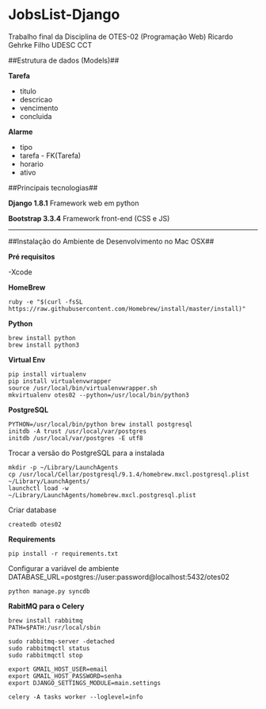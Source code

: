# JobsList-Django

Trabalho final da Disciplina de OTES-02 (Programação Web)
Ricardo Gehrke Filho
UDESC CCT

##Estrutura de dados (Models)##

**Tarefa**

- titulo
- descricao
- vencimento
- concluida

**Alarme**

- tipo
- tarefa - FK(Tarefa)
- horario
- ativo


##Principais tecnologias##

**Django 1.8.1**
Framework web em python

**Bootstrap 3.3.4**
Framework front-end (CSS e JS)


---


##Instalação do Ambiente de Desenvolvimento no Mac OSX##

**Pré requisitos**

-Xcode


**HomeBrew**

```
ruby -e "$(curl -fsSL https://raw.githubusercontent.com/Homebrew/install/master/install)"
```

**Python**
```
brew install python
brew install python3
```

**Virtual Env**

```
pip install virtualenv
pip install virtualenvwrapper
source /usr/local/bin/virtualenvwrapper.sh
mkvirtualenv otes02 --python=/usr/local/bin/python3
```

**PostgreSQL**

```
PYTHON=/usr/local/bin/python brew install postgresql
initdb -A trust /usr/local/var/postgres
initdb /usr/local/var/postgres -E utf8
```

Trocar a versão do PostgreSQL para a instalada
```
mkdir -p ~/Library/LaunchAgents
cp /usr/local/Cellar/postgresql/9.1.4/homebrew.mxcl.postgresql.plist ~/Library/LaunchAgents/
launchctl load -w ~/Library/LaunchAgents/homebrew.mxcl.postgresql.plist

```

Criar database
```
createdb otes02
```

**Requirements**
```
pip install -r requirements.txt
```

Configurar a variável de ambiente DATABASE_URL=postgres://user:password@localhost:5432/otes02

```
python manage.py syncdb
```

**RabitMQ para o Celery**
```
brew install rabbitmq
PATH=$PATH:/usr/local/sbin
```

```
sudo rabbitmq-server -detached
sudo rabbitmqctl status
sudo rabbitmqctl stop
```

```
export GMAIL_HOST_USER=email
export GMAIL_HOST_PASSWORD=senha
export DJANGO_SETTINGS_MODULE=main.settings

celery -A tasks worker --loglevel=info
```
